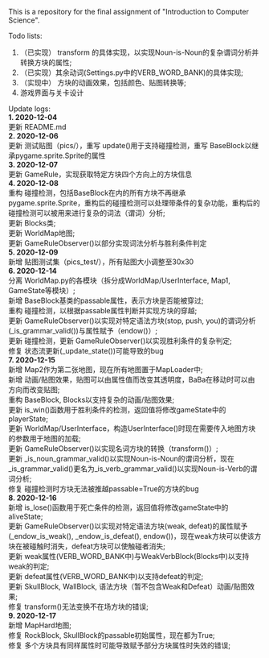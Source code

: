 
This is a repository for the final assignment of "Introduction to Computer Science".<br />

Todo lists: <br />
1. （已实现） transform 的具体实现，以实现Noun-is-Noun的复杂谓词分析并转换方块的属性; <br />
2. （已实现）其余动词(Settings.py中的VERB_WORD_BANK)的具体实现; <br />
3. （实现中） 方块的动画效果，包括颜色、贴图转换等; <br />
4. 游戏界面与关卡设计 <br />

Update logs: <br />
**1. 2020-12-04** <br />
更新 README.md<br />
**2. 2020-12-06** <br />
更新 测试贴图（pics/），重写 update()用于支持碰撞检测，重写 BaseBlock以继承pygame.sprite.Sprite的属性<br />
**3. 2020-12-07** <br />
更新 GameRule，实现获取特定方块四个方向上的方块信息<br />
**4. 2020-12-08** <br />
重构 碰撞检测，包括BaseBlock在内的所有方块不再继承pygame.sprite.Sprite，重构后的碰撞检测可以处理带条件的复杂功能，重构后的碰撞检测可以被用来进行复杂的词法（谓词）分析;<br />
更新 Blocks类;<br />
更新 WorldMap地图;<br />
更新 GameRuleObserver()以部分实现词法分析与胜利条件判定 <br />
**5. 2020-12-09** <br />
新增 贴图测试集（pics_test/），所有贴图大小调整至30x30<br />
**6. 2020-12-14** <br />
分离 WorldMap.py的各模块（拆分成WorldMap/UserInterface, Map1, GameState等模块）; <br />
新增 BaseBlock基类的passable属性，表示方块是否能被穿过; <br />
重构 碰撞检测，以根据passable属性判断并实现方块的穿越; <br />
更新 GameRuleObserver()以实现对特定语法方块(stop, push, you)的谓词分析(_is_grammar_valid())与属性赋予（endow()）;<br />
更新 碰撞检测，更新 GameRuleObserver()以实现胜利条件的复杂判定; <br />
修复 状态流更新(_update_state())可能导致的bug <br />
**7. 2020-12-15** <br />
新增 Map2作为第二张地图，现在所有地图置于MapLoader中; <br />
新增 动画/贴图效果，贴图可以由属性值而改变其透明度，BaBa在移动时可以由方向而改变贴图; <br />
重构 BaseBlock, Blocks以支持复杂的动画/贴图效果; <br />
更新 is_win()函数用于胜利条件的检测，返回值将修改gameState中的playerState; <br />
更新 WorldMap/UserInterface，构造UserInterface()时现在需要传入地图方块的参数用于地图的加载; <br />
更新 GameRuleObserver()以实现名词方块的转换（transform()）; <br />
更新 _is_noun_grammar_valid()以实现Noun-is-Noun的谓词分析，现在_is_grammar_valid()更名为_is_verb_grammar_valid()以实现Noun-is-Verb的谓词分析; <br />
修复 碰撞检测时方块无法被推越passable=True的方块的bug <br />
**8. 2020-12-16** <br />
新增 is_lose()函数用于死亡条件的检测，返回值将修改gameState中的aliveState; <br />
更新 GameRuleObserver()以实现对特定语法方块(weak, defeat)的属性赋予(_endow_is_weak(), _endow_is_defeat(), endow())，现在weak方块可以使该方块在被碰触时消失，defeat方块可以使触碰者消失; <br />
更新 weak属性(VERB_WORD_BANK中)与WeakVerbBlock(Blocks中)以支持weak的判定; <br />
更新 defeat属性(VERB_WORD_BANK中)以支持defeat的判定; <br />
更新 SkullBlock, WallBlock, 语法方块（暂不包含Weak和Defeat）动画/贴图效果; <br />
修复 transform()无法变换不在场方块的错误; <br />
**9. 2020-12-17** <br />
新增 MapHard地图; <br />
修复 RockBlock, SkullBlock的passable初始属性，现在都为True; <br />
修复 多个方块具有同样属性时可能导致赋予部分方块属性时失效的错误; <br />
